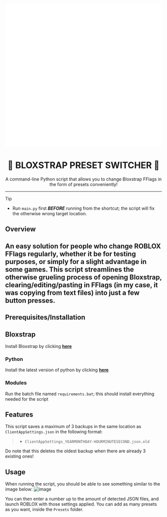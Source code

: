 <p align="center"><img src="https://github.com/0six0nine/Bloxstrap-Preset-Switcher/blob/main/BPS_icon.png" alt="Bloxstrap Preset Manager Logo"></p>

<h1 align="center">🔁 BLOXSTRAP PRESET SWITCHER 🔁</h1>

<p align="center">A command-line Python script that allows you to change Bloxstrap FFlags in the form of presets conveniently!</p>

<hr>

> [!TIP]
> - Run `main.py` first ***BEFORE*** running from the shortcut; the script will fix the otherwise wrong target location.

## Overview

An easy solution for people who change ROBLOX FFlags regularly, whether it be for testing purposes, or simply for a slight advantage in some games. This script streamlines the otherwise grueling process of opening Bloxstrap, clearing/editing/pasting in FFlags (in my case, it was copying from text files) into just a few button presses.
---
## Prerequisites/Installation
## Bloxstrap
Install Bloxstrap by clicking [**here**](https://github.com/bloxstraplabs/bloxstrap/)

### Python
Install the latest version of python by clicking [**here**](https://www.python.org/downloads/)

### Modules
Run the batch file named `requirements.bat`; this should install everything needed for the script

## Features
This script saves a maximum of 3 backups in the same location as `ClientAppSettings.json` in the following format:
> - `ClientAppSettings_YEARMONTHDAY-HOURMINUTESECOND.json.old`

Do note that this deletes the oldest backup when there are already 3 existing ones!

## Usage
When running the script, you should be able to see something similar to the image below: 
<img width="960" height="480" alt="image" src="https://github.com/user-attachments/assets/dba47017-1120-4f4a-a8ee-1513cdb49900" />

You can then enter a number up to the amount of detected JSON files, and launch ROBLOX with those settings applied.
You can add as many presets as you want, inside the `Presets` folder.
